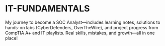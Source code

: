 # IT-FUNDAMENTALS
My journey to become a SOC Analyst—includes learning notes, solutions to hands-on labs (CyberDefenders, OverTheWire), and project progress from CompTIA A+ and IT playlists. Real skills, mistakes, and growth—all in one place!
